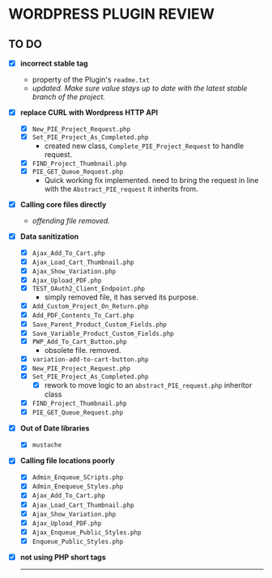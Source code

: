 # WORDPRESS PLUGIN REVIEW

## TO DO

* [x] **incorrect stable tag**
  * property of the Plugin's `readme.txt`
  * *updated. Make sure value stays up to date with the latest stable branch of the project.*
* [x] **replace CURL with Wordpress HTTP API**
  * [x] `New_PIE_Project_Request.php`
  * [x] `Set_PIE_Project_As_Completed.php`
    * created new class, `Complete_PIE_Project_Request` to handle request.
  * [x] `FIND_Project_Thumbnail.php`
  * [x] `PIE_GET_Queue_Request.php`
    * Quick working fix implemented. need to bring the request in line with the `Abstract_PIE_request` it inherits from.
* [x] **Calling core files directly**
  * *offending file removed.*
* [x] **Data sanitization**
  * [x] `Ajax_Add_To_Cart.php`
  * [x] `Ajax_Load_Cart_Thumbnail.php`
  * [x] `Ajax_Show_Variation.php`
  * [x] `Ajax_Upload_PDF.php`
  * [x] `TEST_OAuth2_Client_Endpoint.php`
    * simply removed file, it has served its purpose.
  * [x] `Add_Custom_Project_On_Return.php`
  * [x] `Add_PDF_Contents_To_Cart.php`
  * [x] `Save_Parent_Product_Custom_Fields.php`
  * [x] `Save_Variable_Product_Custom_Fields.php`
  * [x] `PWP_Add_To_Cart_Button.php`
    * obsolete file. removed.
  * [x] `variation-add-to-cart-button.php`
  * [x] `New_PIE_Project_Request.php`
  * [x] `Set_PIE_Project_As_Completed.php`
    * [x] rework to move logic to an `abstract_PIE_request.php` inheritor class
  * [x] `FIND_Project_Thumbnail.php`
  * [x] `PIE_GET_Queue_Request.php`
* [x] **Out of Date libraries**
  * [x] `mustache`
* [x] **Calling file locations poorly**
  * [x] `Admin_Enqueue_SCripts.php`
  * [x] `Admin_Enequeue_Styles.php`
  * [x] `Ajax_Add_To_Cart.php`
  * [x] `Ajax_Load_Cart_Thumbnail.php`
  * [x] `Ajax_Show_Variation.php`
  * [x] `Ajax_Upload_PDF.php`
  * [x] `Ajax_Enqueue_Public_Styles.php`
  * [x] `Enqueue_Public_Styles.php`
* [x] **not using PHP short tags**
  ___
  
